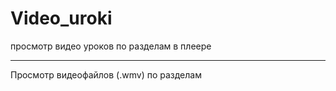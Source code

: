 # Video_uroki
просмотр видео уроков по разделам в плеере

------------------------------------------

Просмотр видеофайлов (.wmv) по разделам
